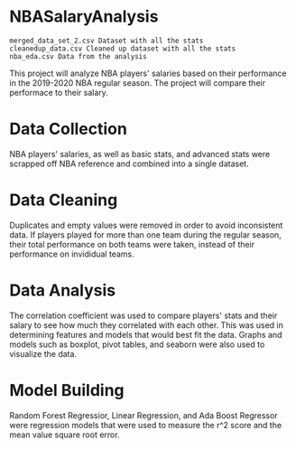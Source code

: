 # NBASalaryAnalysis
```
merged_data_set_2.csv Dataset with all the stats
cleanedup_data.csv Cleaned up dataset with all the stats
nba_eda.csv Data from the analysis
```



This project will analyze NBA players' salaries based on their performance in the 2019-2020 NBA regular season. The project will compare their performace to their salary.

# Data Collection
NBA players' salaries, as well as basic stats, and advanced stats were scrapped off NBA reference and combined into a single dataset.

# Data Cleaning
Duplicates and empty values were removed in order to avoid inconsistent data. If players played for more than one team during the regular season, their total performance on both teams were taken, instead of their performance on invididual teams.

# Data Analysis
The correlation coefficient was used to compare players' stats and their salary to see how much they correlated with each other. This was used in determining features and models that would best fit the data. Graphs and models such as boxplot, pivot tables, and seaborn were also used to visualize the data.

# Model Building
Random Forest Regressior, Linear Regression, and Ada Boost Regressor were regression models that were used to measure the r^2 score and the mean value square root error.
